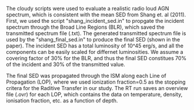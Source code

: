 The cloudy scripts were used to evaluate a realistic radio loud AGN spectrum, which is consistent with the mean SED from Shang et. al (2011).
First, we used the script "shang_incident_sed.in" to propgate the incident spectrum through the Broad Line Regions (BLR), which saved the transmitted spectrum file (.txt). The generated transmitted spectrum file is used by the "shang_final_sed.in" to produce the final SED (shown in the paper).
The incident SED has a total luminosity of 10^45 erg/s, and all the components can be easily scaled for differnet luminosities. 
We assume a covering factor of 30% for the BLR, and thus the final SED constitues 70% of the incident and 30% of the transmitted value.

The final SED was propagated through the ISM along each Line of Propagation (LOP), where we used ionization fraction=0.5 as the stopping critera for the Raditive Transfer in our study. The RT run saves an overview file (.ovr) for each LOP, which contains the data on temperature, density, ionisation fraction, etc. as a function of depth.
